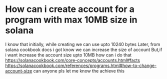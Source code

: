 
# How can i create account for a program with max 10MB size in solana

I know that initially, while creating we can use upto 10240 bytes
Later, from solana cookbook docs i got know we can increase the size of account
But,if i want increase the account size upto 10MB how can i do that
https://solanacookbook.com/core-concepts/accounts.html#facts
https://solanacookbook.com/references/programs.html#how-to-change-account-size
can anyone pls let me know the achieve this

        